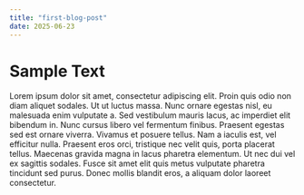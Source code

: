 ```yaml
---
title: "first-blog-post"
date: 2025-06-23
---
```


# Sample Text

Lorem ipsum dolor sit amet, consectetur adipiscing elit. Proin quis odio non diam aliquet sodales. Ut ut luctus massa. Nunc 
ornare egestas nisl, eu malesuada enim vulputate a. Sed vestibulum mauris lacus, ac imperdiet elit bibendum in. Nunc cursus 
libero vel fermentum finibus. Praesent egestas sed est ornare viverra. Vivamus et posuere tellus. Nam a iaculis est, vel 
efficitur nulla. Praesent eros orci, tristique nec velit quis, porta placerat tellus. Maecenas gravida magna in lacus pharetra 
elementum. Ut nec dui vel ex sagittis sodales. Fusce sit amet elit quis metus vulputate pharetra tincidunt sed purus. Donec 
mollis blandit eros, a aliquam dolor laoreet consectetur.
